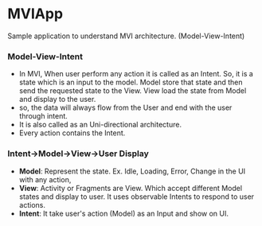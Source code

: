 # MVIApp
Sample application to understand MVI architecture. (Model-View-Intent)

### Model-View-Intent

- In MVI, When user perform any action it is called as an Intent. So, it is a state which is an input to the model. Model store that state and then send the requested state to the View. View load the state from Model and display to the user.
- so, the data will always flow from the User and end with the user through intent.
- It is also called as an Uni-directional architecture.
- Every action contains the Intent.

### Intent->Model->View->User Display

- **Model**: Represent the state. Ex. Idle, Loading, Error, Change in the UI with any action, 
- **View**: Activity or Fragments are View. Which accept different Model states and display to user. It uses observable Intents to respond to user actions.
- **Intent**: It take user's action (Model) as an Input and show on UI.
